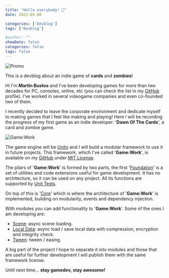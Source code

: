 ```yaml
---
title: "Hello everybody! 🧟"
date: 2022-05-08

categories: ['Devblog']
tags: ['Devblog']

#author: ""
showDate: false
categories: false
tags: false
---
```


![Promo](/Dawn-Of-The-Cards/images/hello_everybody/promo.png "Promo")

This is a devblog about an indie game of **cards** and **zombies**!

<!--more-->

Hi I'm **Martin Bustos** and I've been developing games for more than two decades for PC, consoles, online, etc (you can check the list in my [GitHub](https://github.com/FronkonGames) profile). I've worked in several videogame companies and even co-founded two of them.

I recently decided to leave the corporate environment and dedicate myself to making games that I feel like making and playing! Here I will be recording the progress of my first game as an indie developer: '**Dawn Of The Cards**', a card and zombie game.

![Game:Work](/Dawn-Of-The-Cards/images/hello_everybody/gamework_logo.png "Game:Work")

The game engine will be [Unity](https://unity.com/) and I will build a modular framework to use it in future projects. This framework, which I've called '**Game:Work**', is available on my [GitHub](https://github.com/FronkonGames) under [MIT License](https://github.com/FronkonGames/GameWork-Core/blob/main/LICENSE.md).

The pilars of '**Game:Work**' is formed by two parts, the first '[Foundation](https://github.com/FronkonGames/GameWork-Foundation)' is a set of utilities and code extensions useful for game development. It has no architecture, so it can be used on any project. All its functions are supported by [Unit Tests](https://docs.unity3d.com/Manual/testing-editortestsrunner.html).

On top of this is '[Core](https://github.com/FronkonGames/GameWork-Core)' which is where the architecture of '**Game:Work**' is implemented, building on modularity, events and dependency injection.

With modules you can add functionality to '**Game:Work**'. Some of the ones I am developing are:

* [Scene](https://github.com/FronkonGames/GameWork-Scene): async scene loading.
* [Local Data](https://github.com/FronkonGames/GameWork-Local-Data): async load / save local data with compression, encryption and integrity check.
* [Tween](https://github.com/FronkonGames/GameWork-Tween): tween / easing.

A big part of the project I hope to separate it into modules and those that are useful for further development I will publish them with the same framework license.

Until next time... **stay gamedev, stay awesome!**